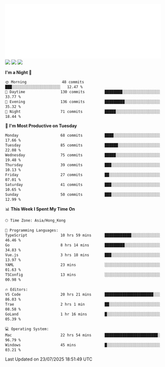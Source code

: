 <img src="./assets/header.svg" />
<img src="https://wakatime.com/share/@Shenley/f0f15f34-169b-42e7-828a-da14eca90966.svg" />
<img src="https://github-readme-stats.ykrazy.top/api/wakatime?username=shenley&langs_count=11&theme=transparent" />
<img src="https://github-readme-stats.ykrazy.top/api?username=shenlye&show_icons=true&include_all_commits=true&theme=transparent" />

<!--START_SECTION:waka-->
**I'm a Night 🦉** 

```text
🌞 Morning                48 commits          ███░░░░░░░░░░░░░░░░░░░░░░   12.47 % 
🌆 Daytime                130 commits         ████████░░░░░░░░░░░░░░░░░   33.77 % 
🌃 Evening                136 commits         █████████░░░░░░░░░░░░░░░░   35.32 % 
🌙 Night                  71 commits          █████░░░░░░░░░░░░░░░░░░░░   18.44 % 
```
📅 **I'm Most Productive on Tuesday** 

```text
Monday                   68 commits          ████░░░░░░░░░░░░░░░░░░░░░   17.66 % 
Tuesday                  85 commits          ██████░░░░░░░░░░░░░░░░░░░   22.08 % 
Wednesday                75 commits          █████░░░░░░░░░░░░░░░░░░░░   19.48 % 
Thursday                 39 commits          ███░░░░░░░░░░░░░░░░░░░░░░   10.13 % 
Friday                   27 commits          ██░░░░░░░░░░░░░░░░░░░░░░░   07.01 % 
Saturday                 41 commits          ███░░░░░░░░░░░░░░░░░░░░░░   10.65 % 
Sunday                   50 commits          ███░░░░░░░░░░░░░░░░░░░░░░   12.99 % 
```


📊 **This Week I Spent My Time On** 

```text
🕑︎ Time Zone: Asia/Hong_Kong

💬 Programming Languages: 
TypeScript               10 hrs 59 mins      ████████████░░░░░░░░░░░░░   46.46 % 
Go                       8 hrs 14 mins       █████████░░░░░░░░░░░░░░░░   34.83 % 
Vue.js                   3 hrs 18 mins       ███░░░░░░░░░░░░░░░░░░░░░░   13.97 % 
YAML                     23 mins             ░░░░░░░░░░░░░░░░░░░░░░░░░   01.63 % 
TSConfig                 13 mins             ░░░░░░░░░░░░░░░░░░░░░░░░░   00.98 % 

🔥 Editors: 
VS Code                  20 hrs 21 mins      ██████████████████████░░░   86.03 % 
Trae                     2 hrs 1 min         ██░░░░░░░░░░░░░░░░░░░░░░░   08.58 % 
GoLand                   1 hr 16 mins        █░░░░░░░░░░░░░░░░░░░░░░░░   05.39 % 

💻 Operating System: 
Mac                      22 hrs 54 mins      ████████████████████████░   96.79 % 
Windows                  45 mins             █░░░░░░░░░░░░░░░░░░░░░░░░   03.21 % 
```


 Last Updated on 23/07/2025 18:51:49 UTC
<!--END_SECTION:waka-->
